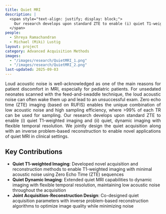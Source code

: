 ```yaml
---
title: Quiet MRI
description: |
  <span style="text-align: justify; display: block;">
    Our research develops upon standard ZTE to enable (i) quiet T1-weighted imaging and (ii) quiet, dynamic imaging with flexible temporal resolution.
  </span>
people:
  - Shreya Ramachandran
  - Michael (Miki) Lustig
layout: project
category: Advanced Acquisition Methods
images:
  - "/images/research/QuietMRI_1.png"
  - "/images/research/QuietMRI_2.png"
last-updated: 2025-09-03
---
```


<p style="text-align: justify;">
Loud acoustic noise is well-acknowledged as one of the main reasons for patient discomfort in MRI, especially for pediatric patients. For unsedated neonates scanned with the feed-and-swaddle technique, the loud acoustic noise can often wake them up and lead to an unsuccessful exam. Zero echo time (ZTE) imaging (based on RUFIS) enables the unique combination of low acoustic noise and high sampling efficiency, where >99% of each TR can be used for sampling. Our research develops upon standard ZTE to enable (i) quiet T1-weighted imaging and (ii) quiet, dynamic imaging with flexible temporal resolution. We jointly design the quiet acquisition along with an inverse problem-based reconstruction to enable novel applications of quiet MRI in clinical settings.
</p>


## Key Contributions

- **Quiet T1-weighted Imaging**: Developed novel acquisition and reconstruction methods to enable T1-weighted imaging with minimal acoustic noise using Zero Echo Time (ZTE) sequences
- **Quiet Dynamic Imaging**: Extended quiet MRI capabilities to dynamic imaging with flexible temporal resolution, maintaining low acoustic noise throughout the acquisition
- **Joint Acquisition-Reconstruction Design**: Co-designed quiet acquisition parameters with inverse problem-based reconstruction algorithms to optimize image quality while minimizing noise
